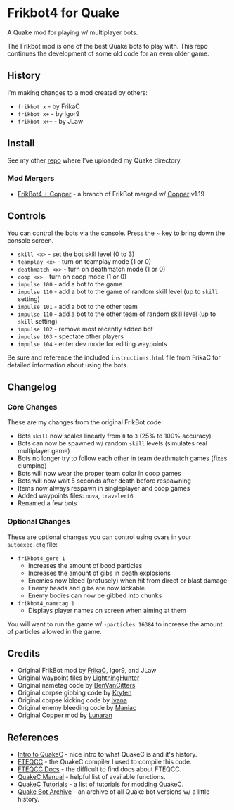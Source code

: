 # Frikbot4 for Quake

A Quake mod for playing w/ multiplayer bots.

The Frikbot mod is one of the best Quake bots to play with.  This repo continues the development of some old code for an even older game.

## History

I'm making changes to a mod created by others:

- ``frikbot x`` - by FrikaC
- ``frikbot x+`` - by Igor9
- ``frikbot x++`` - by JLaw

## Install

See my other [repo](https://github.com/whipowill/quake-dir) where I've uploaded my Quake directory.

### Mod Mergers

- [FrikBot4 + Copper](https://github.com/whipowill/quake-mod-frikbot4/tree/copper) - a branch of FrikBot merged w/ [Copper](http://lunaran.com/copper/) v1.19

## Controls

You can control the bots via the console.  Press the ~ key to bring down the console screen.

- ``skill <x>`` - set the bot skill level (0 to 3)
- ``teamplay <x>`` - turn on teamplay mode (1 or 0)
- ``deathmatch <x>`` - turn on deathmatch mode (1 or 0)
- ``coop <x>`` - turn on coop mode (1 or 0)
- ``impulse 100`` - add a bot to the game
- ``impulse 110`` - add a bot to the game of random skill level (up to ``skill`` setting)
- ``impulse 101`` - add a bot to the other team
- ``impulse 110`` - add a bot to the other team of random skill level (up to ``skill`` setting)
- ``impulse 102`` - remove most recently added bot
- ``impulse 103`` - spectate other players
- ``impulse 104`` - enter dev mode for editing waypoints

Be sure and reference the included ``instructions.html`` file from FrikaC for detailed information about using the bots.

## Changelog

### Core Changes

These are my changes from the original FrikBot code:

- Bots ``skill`` now scales linearly from ``0`` to ``3`` (25% to 100% accuracy)
- Bots can now be spawned w/ random ``skill`` levels (simulates real multiplayer game)
- Bots no longer try to follow each other in team deathmatch games (fixes clumping)
- Bots will now wear the proper team color in coop games
- Bots will now wait 5 seconds after death before respawning
- Items now always respawn in singleplayer and coop games
- Added waypoints files: ``nova``, ``travelert6``
- Renamed a few bots

### Optional Changes

These are optional changes you can control using cvars in your ``autoexec.cfg`` file:

- ``frikbot4_gore 1``
    - Increases the amount of bood particles
    - Increases the amount of gibs in death explosions
    - Enemies now bleed (profusely) when hit from direct or blast damage
    - Enemy heads and gibs are now kickable
    - Enemy bodies can now be gibbed into chunks
- ``frikbot4_nametag 1``
    - Displays player names on screen when aiming at them

You will want to run the game w/ ``-particles 16384`` to increase the amount of particles allowed in the game.

## Credits

- Original FrikBot mod by [FrikaC](https://www.moddb.com/mods/frikbot-x), Igor9, and JLaw
- Original waypoint files by [LightningHunter](https://www.celephais.net/board/view_thread.php?id=60404)
- Original nametag code by [BenVanCitters](https://gist.github.com/BenVanCitters/a157f58e906bf00adc39a484cbcee12f)
- Original corpse gibbing code by [Kryten](https://www.insideqc.com/qctut/qctut-33.shtml)
- Original corpse kicking code by [Ivana](http://www.insideqc.com/qctut/lesson-52.shtml)
- Original enemy bleeding code by [Maniac](https://www.insideqc.com/qctut/qctut-47.shtml)
- Original Copper mod by [Lunaran](http://lunaran.com/copper/)

## References

- [Intro to QuakeC](https://codedocs.org/what-is/quakec) - nice intro to what QuakeC is and it's history.
- [FTEQCC](https://fte.triptohell.info/downloads) - the QuakeC compiler I used to compile this code.
- [FTEQCC Docs](https://fte.triptohell.info/moodles/fteqcc/README.html) - the difficult to find docs about FTEQCC.
- [QuakeC Manual](http://www.cataboligne.org/extra/qcmanual.html#Names) - helpful list of available functions.
- [QuakeC Tutorials](https://quakewiki.org/wiki/QuakeC_tutorials) - a list of tutorials for modding QuakeC.
- [Quake Bot Archive](https://github.com/Jason2Brownlee/QuakeBotArchive) - an archive of all Quake bot versions w/ a little history.